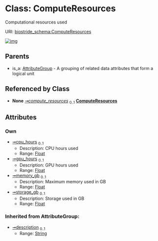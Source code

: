 
# Class: ComputeResources

Computational resources used

URI: [biostride_schema:ComputeResources](https://w3id.org/biostride/schema/ComputeResources)


[![img](https://yuml.me/diagram/nofunky;dir:TB/class/[WorkflowRun]++-%20compute_resources%200..1>[ComputeResources&#124;cpu_hours:float%20%3F;gpu_hours:float%20%3F;memory_gb:float%20%3F;storage_gb:float%20%3F;description(i):string%20%3F],[AttributeGroup]^-[ComputeResources],[WorkflowRun],[AttributeGroup])](https://yuml.me/diagram/nofunky;dir:TB/class/[WorkflowRun]++-%20compute_resources%200..1>[ComputeResources&#124;cpu_hours:float%20%3F;gpu_hours:float%20%3F;memory_gb:float%20%3F;storage_gb:float%20%3F;description(i):string%20%3F],[AttributeGroup]^-[ComputeResources],[WorkflowRun],[AttributeGroup])

## Parents

 *  is_a: [AttributeGroup](AttributeGroup.md) - A grouping of related data attributes that form a logical unit

## Referenced by Class

 *  **None** *[➞compute_resources](workflowRun__compute_resources.md)*  <sub>0..1</sub>  **[ComputeResources](ComputeResources.md)**

## Attributes


### Own

 * [➞cpu_hours](computeResources__cpu_hours.md)  <sub>0..1</sub>
     * Description: CPU hours used
     * Range: [Float](types/Float.md)
 * [➞gpu_hours](computeResources__gpu_hours.md)  <sub>0..1</sub>
     * Description: GPU hours used
     * Range: [Float](types/Float.md)
 * [➞memory_gb](computeResources__memory_gb.md)  <sub>0..1</sub>
     * Description: Maximum memory used in GB
     * Range: [Float](types/Float.md)
 * [➞storage_gb](computeResources__storage_gb.md)  <sub>0..1</sub>
     * Description: Storage used in GB
     * Range: [Float](types/Float.md)

### Inherited from AttributeGroup:

 * [➞description](attributeGroup__description.md)  <sub>0..1</sub>
     * Range: [String](types/String.md)
